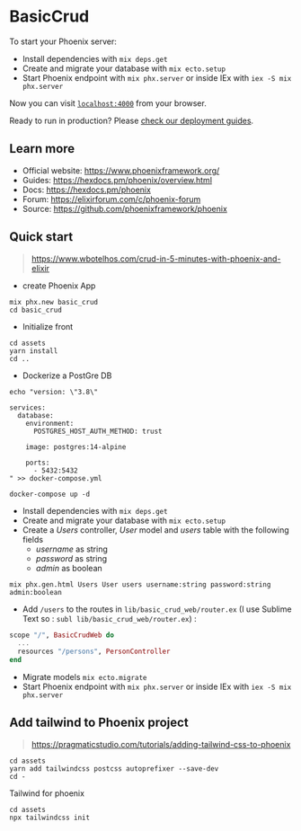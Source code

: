# BasicCrud

To start your Phoenix server:

  * Install dependencies with `mix deps.get`
  * Create and migrate your database with `mix ecto.setup`
  * Start Phoenix endpoint with `mix phx.server` or inside IEx with `iex -S mix phx.server`

Now you can visit [`localhost:4000`](http://localhost:4000) from your browser.

Ready to run in production? Please [check our deployment guides](https://hexdocs.pm/phoenix/deployment.html).

## Learn more

  * Official website: https://www.phoenixframework.org/
  * Guides: https://hexdocs.pm/phoenix/overview.html
  * Docs: https://hexdocs.pm/phoenix
  * Forum: https://elixirforum.com/c/phoenix-forum
  * Source: https://github.com/phoenixframework/phoenix

## Quick start

> https://www.wbotelhos.com/crud-in-5-minutes-with-phoenix-and-elixir

- create Phoenix App
```shell
mix phx.new basic_crud
cd basic_crud
```
- Initialize front
```sh=
cd assets
yarn install
cd ..
```
- Dockerize a PostGre DB
```sh=
echo "version: \"3.8\"

services:
  database:
    environment:
      POSTGRES_HOST_AUTH_METHOD: trust

    image: postgres:14-alpine

    ports:
      - 5432:5432
" >> docker-compose.yml

docker-compose up -d
```
- Install dependencies with `mix deps.get`
- Create and migrate your database with `mix ecto.setup`
- Create a *Users* controller, *User* model and *users* table with the following fields
  - *username* as string
  - *password* as string
  - *admin* as boolean
```
mix phx.gen.html Users User users username:string password:string admin:boolean
```
- Add `/users` to the routes in `lib/basic_crud_web/router.ex` (I use Sublime Text so : `subl lib/basic_crud_web/router.ex`) :
```exs
scope "/", BasicCrudWeb do
  ...
  resources "/persons", PersonController
end
```
- Migrate models `mix ecto.migrate`
- Start Phoenix endpoint with `mix phx.server` or inside IEx with `iex -S mix phx.server`


## Add tailwind to Phoenix project 

> https://pragmaticstudio.com/tutorials/adding-tailwind-css-to-phoenix

```sh=
cd assets
yarn add tailwindcss postcss autoprefixer --save-dev
cd -
```

Tailwind for phoenix 
```sh=
cd assets
npx tailwindcss init
```